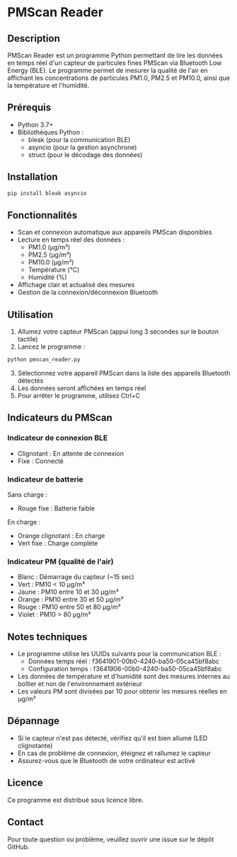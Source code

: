 # PMScan Reader

## Description
PMScan Reader est un programme Python permettant de lire les données en temps réel d'un capteur de particules fines PMScan via Bluetooth Low Energy (BLE). Le programme permet de mesurer la qualité de l'air en affichant les concentrations de particules PM1.0, PM2.5 et PM10.0, ainsi que la température et l'humidité.

## Prérequis
- Python 3.7+
- Bibliothèques Python :
  - bleak (pour la communication BLE)
  - asyncio (pour la gestion asynchrone)
  - struct (pour le décodage des données)

## Installation
```bash
pip install bleak asyncio
```

## Fonctionnalités
- Scan et connexion automatique aux appareils PMScan disponibles
- Lecture en temps réel des données :
  - PM1.0 (μg/m³)
  - PM2.5 (μg/m³)
  - PM10.0 (μg/m³)
  - Température (°C)
  - Humidité (%)
- Affichage clair et actualisé des mesures
- Gestion de la connexion/déconnexion Bluetooth

## Utilisation
1. Allumez votre capteur PMScan (appui long 3 secondes sur le bouton tactile)
2. Lancez le programme :
```bash
python pmscan_reader.py
```
3. Sélectionnez votre appareil PMScan dans la liste des appareils Bluetooth détectés
4. Les données seront affichées en temps réel
5. Pour arrêter le programme, utilisez Ctrl+C

## Indicateurs du PMScan

### Indicateur de connexion BLE
- Clignotant : En attente de connexion
- Fixe : Connecté

### Indicateur de batterie
Sans charge :
- Rouge fixe : Batterie faible

En charge :
- Orange clignotant : En charge
- Vert fixe : Charge complète

### Indicateur PM (qualité de l'air)
- Blanc : Démarrage du capteur (~15 sec)
- Vert : PM10 < 10 μg/m³
- Jaune : PM10 entre 10 et 30 μg/m³
- Orange : PM10 entre 30 et 50 μg/m³
- Rouge : PM10 entre 50 et 80 μg/m³
- Violet : PM10 > 80 μg/m³

## Notes techniques
- Le programme utilise les UUIDs suivants pour la communication BLE :
  - Données temps réel : f3641901-00b0-4240-ba50-05ca45bf8abc
  - Configuration temps : f3641906-00b0-4240-ba50-05ca45bf8abc
- Les données de température et d'humidité sont des mesures internes au boîtier et non de l'environnement extérieur
- Les valeurs PM sont divisées par 10 pour obtenir les mesures réelles en μg/m³

## Dépannage
- Si le capteur n'est pas détecté, vérifiez qu'il est bien allumé (LED clignotante)
- En cas de problème de connexion, éteignez et rallumez le capteur
- Assurez-vous que le Bluetooth de votre ordinateur est activé

## Licence
Ce programme est distribué sous licence libre.

## Contact
Pour toute question ou problème, veuillez ouvrir une issue sur le dépôt GitHub.
